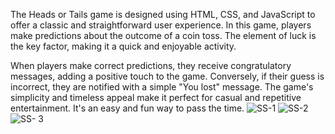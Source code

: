 The Heads or Tails game is designed using HTML, CSS, and JavaScript to offer a classic and straightforward user experience. In this game, players make predictions about the outcome of a coin toss. The element of luck is the key factor, making it a quick and enjoyable activity.

When players make correct predictions, they receive congratulatory messages, adding a positive touch to the game. Conversely, if their guess is incorrect, they are notified with a simple "You lost" message. The game's simplicity and timeless appeal make it perfect for casual and repetitive entertainment. It's an easy and fun way to pass the time.
![SS-1](https://github.com/akifacet/Heads-or-Tails-Game-/assets/112588097/f6257ac7-a9c2-4fbd-8904-fcfdcc492bcb)
![SS-2](https://github.com/akifacet/Heads-or-Tails-Game-/assets/112588097/43732984-891f-4630-89ae-829c4b63d55c)
![SS- 3](https://github.com/akifacet/Heads-or-Tails-Game-/assets/112588097/e86aadd6-fc3c-471c-960d-d66bb97791b7)
